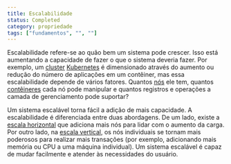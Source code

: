 ```yaml
---
title: Escalabilidade
status: Completed
category: propriedade
tags: ["fundamentos", "", ""]
---
```


Escalabilidade refere-se ao quão bem um sistema pode crescer. 
Isso está aumentando a capacidade de fazer o que o sistema deveria fazer. 
Por exemplo, um [cluster](/pt-br/cluster/) [Kubernetes](/kubernetes/) é dimensionado através do aumento ou redução do número de aplicações em um contêiner, mas essa escalabilidade depende de vários fatores. 
Quantos [nós](/nodes/) ele tem, quantos [contêineres](/pt-br/container/) cada nó pode manipular e quantos registros e operações a camada de gerenciamento pode suportar?

Um sistema escalável torna fácil a adição de mais capacidade. 
A escalabilidade é diferenciada entre duas abordagens. 
De um lado, existe a [escala horizontal](/horizontal-scaling/) que adiciona mais nós para lidar com o aumento da carga. 
Por outro lado, na [escala vertical](/pt-br/vertical-scaling/), os nós individuais se tornam mais poderosos para realizar mais transações (por exemplo, adicionando mais memória ou CPU a uma máquina individual). 
Um sistema escalável é capaz de mudar facilmente e atender às necessidades do usuário.
